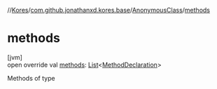 //[Kores](../../../index.md)/[com.github.jonathanxd.kores.base](../index.md)/[AnonymousClass](index.md)/[methods](methods.md)

# methods

[jvm]\
open override val [methods](methods.md): [List](https://kotlinlang.org/api/latest/jvm/stdlib/kotlin.collections/-list/index.html)<[MethodDeclaration](../-method-declaration/index.md)>

Methods of type
